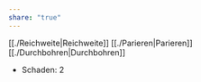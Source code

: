 ```yaml
---
share: "true"
---
```

[[./Reichweite|Reichweite]] [[./Parieren|Parieren]] [[./Durchbohren|Durchbohren]]  
  
- Schaden: 2